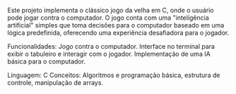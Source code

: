 Este projeto implementa o clássico jogo da velha em C, onde o usuário pode jogar contra o computador. O jogo conta com uma "inteligência artificial" simples que toma decisões para o computador baseado em uma lógica predefinida, oferecendo uma experiência desafiadora para o jogador.

Funcionalidades:
Jogo contra o computador.
Interface no terminal para exibir o tabuleiro e interagir com o jogador.
Implementação de uma IA básica para o computador.

Linguagem: C
Conceitos: Algoritmos e programação básica, estrutura de controle, manipulação de arrays.

